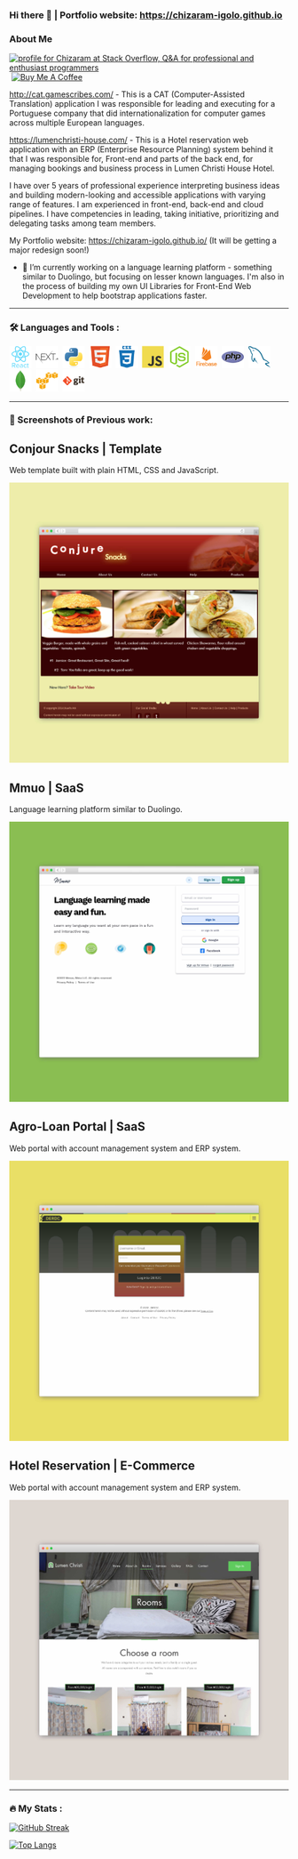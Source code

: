 ### Hi there 👋 | Portfolio website: https://chizaram-igolo.github.io

### About Me 

<a href="https://stackoverflow.com/users/11838606/chizaram"><img src="https://stackoverflow.com/users/flair/11838606.png" width="208" height="58" alt="profile for Chizaram at Stack Overflow, Q&amp;A for professional and enthusiast programmers" title="profile for Chizaram at Stack Overflow, Q&amp;A for professional and enthusiast programmers"></a> 
<img src="https://komarev.com/ghpvc/?username=Chizaram-Igolo&style=flat-square&color=blue" alt="" /> 
<a href="https://www.buymeacoff.ee/chizaramigc" target="_blank"><img src="https://cdn.buymeacoffee.com/buttons/default-orange.png" alt="Buy Me A Coffee" height="41" width="174"></a>

http://cat.gamescribes.com/ - This is a CAT (Computer-Assisted Translation) application I was responsible for leading and executing for a Portuguese company that did internationalization for computer games across multiple European languages. 

https://lumenchristi-house.com/ - This is a Hotel reservation web application with an ERP (Enterprise Resource Planning) system behind it that I was responsible for, Front-end and parts of the back end, for managing bookings and business process in Lumen Christi House Hotel.

I have over 5 years of professional experience interpreting business ideas and building modern-looking and accessible applications with varying range of features. I am experienced in front-end, back-end and cloud pipelines. I have competencies in leading, taking initiative, prioritizing and delegating tasks among team members.  

My Portfolio website: https://chizaram-igolo.github.io/ (It will be getting a major redesign soon!)

- 🔭 I’m currently working on a language learning platform - something similar to Duolingo, but focusing on lesser known languages. I'm also in the process of building my own UI Libraries for Front-End Web Development to help bootstrap applications faster. 

---

### :hammer_and_wrench: Languages and Tools :

<div>
  <img src="https://github.com/devicons/devicon/blob/master/icons/react/react-original-wordmark.svg" title="React" alt="React" width="40" height="40"/>&nbsp; 
  <img src="https://github.com/devicons/devicon/blob/master/icons/nextjs/nextjs-original-wordmark.svg" title="NextJS" alt="NextJS" width="40" height="40"/>&nbsp; 
  <img src="https://github.com/devicons/devicon/blob/master/icons/python/python-original.svg" title="Python" alt="Python" width="40" height="40"/>&nbsp;
<!--   <img src="https://github.com/devicons/devicon/blob/master/icons/flutter/flutter-original.svg" title="Flutter" alt="Flutter" width="40" height="40"/>&nbsp; -->
  <img src="https://github.com/devicons/devicon/blob/master/icons/html5/html5-original.svg" title="HTML5" alt="HTML" width="40" height="40"/>&nbsp;
  <img src="https://github.com/devicons/devicon/blob/master/icons/css3/css3-plain-wordmark.svg"  title="CSS3" alt="CSS" width="40" height="40"/>&nbsp;
  <img src="https://github.com/devicons/devicon/blob/master/icons/javascript/javascript-original.svg" title="JavaScript" alt="JavaScript" width="40" height="40"/>&nbsp; 
  <img src="https://github.com/devicons/devicon/blob/master/icons/nodejs/nodejs-original.svg" title="NodeJS" alt="NodeJS" width="40" height="40"/>&nbsp;
  <img src="https://github.com/devicons/devicon/blob/master/icons/firebase/firebase-plain-wordmark.svg" title="Firebase" alt="Firebase" width="40" height="40"/>&nbsp; 
  <img src="https://github.com/devicons/devicon/blob/master/icons/php/php-original.svg" title="PHP"  alt="PHP" width="40" height="40"/>&nbsp;
  <img src="https://github.com/devicons/devicon/blob/master/icons/mysql/mysql-original.svg" title="MySQL"  alt="MySQL" width="40" height="40"/>&nbsp;  
  <img src="https://github.com/devicons/devicon/blob/master/icons/mongodb/mongodb-original.svg" title="MongoDB"  alt="MongoDB" width="40" height="40"/>&nbsp;
  <img src="https://github.com/devicons/devicon/blob/master/icons/amazonwebservices/amazonwebservices-original.svg" title="AWS" alt="AWS" width="40" height="40"/>&nbsp;
  <img src="https://github.com/devicons/devicon/blob/master/icons/git/git-original-wordmark.svg" title="Git" **alt="Git" width="40" height="40"/>
</div>

--- 

### 📸 Screenshots of Previous work:  

## Conjour Snacks | Template

Web template built with plain HTML, CSS and JavaScript.

<a href="https://github.com/Chizaram-Igolo/Conjour-Snack-Website-Template" target="_blank">![alt text](https://github.com/Chizaram-Igolo/chizaram-igolo.github.io/blob/main/assets/imgs/thumbs/conjour-snack-thumb.jpg?raw=true)</a> 

## Mmuo | SaaS

Language learning platform similar to Duolingo.

<a href="https://github.com/Chizaram-Igolo/mmuo" target="_blank">![alt text](https://github.com/Chizaram-Igolo/chizaram-igolo.github.io/blob/main/assets/imgs/thumbs/mmuo-thumb.jpg?raw=true)</a> 

## Agro-Loan Portal | SaaS 

Web portal with account management system and ERP system.

<a href="https://github.com/Chizaram-Igolo/agro-loan" target="_blank">![alt text](https://github.com/Chizaram-Igolo/chizaram-igolo.github.io/blob/main/assets/imgs/thumbs/derdc-thumb.jpg?raw=true)</a>

## Hotel Reservation | E-Commerce 

Web portal with account management system and ERP system.

![alt text](https://github.com/Chizaram-Igolo/chizaram-igolo.github.io/blob/main/assets/imgs/thumbs/lch-thumb.jpg?raw=true) 

---

### :fire: My Stats : 

[![GitHub Streak](http://github-readme-streak-stats.herokuapp.com?user=Chizaram-Igolo&theme=merko)](https://git.io/streak-stats)

[![Top Langs](https://github-readme-stats.vercel.app/api/top-langs/?username=Chizaram-Igolo&layout=compact&theme=merko)](https://github.com/anuraghazra/github-readme-stats)
<!--
**Chizaram-Igolo/Chizaram-Igolo** is a ✨ _special_ ✨ repository because its `README.md` (this file) appears on your GitHub profile.

Here are some ideas to get you started:

- 🔭 I’m currently working on ...
- 🌱 I’m currently learning ...
- 👯 I’m looking to collaborate on ...
- 🤔 I’m looking for help with ...
- 💬 Ask me about ...
- 📫 How to reach me: ...
- 😄 Pronouns: ...
- ⚡ Fun fact: ...
-->
